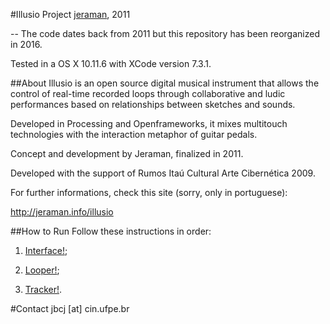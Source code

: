 #Illusio Project
[jeraman](http://jeraman.info), 2011

--
The code dates back from 2011 but this repository has been reorganized in 2016.

Tested in a OS X 10.11.6 with XCode version 7.3.1.

##About
Illusio is an open source digital musical instrument that allows the control of real-time recorded loops through collaborative and ludic performances based on relationships between sketches and sounds.

Developed in Processing and Openframeworks, it mixes multitouch technologies with the interaction metaphor of guitar pedals.

Concept and development by Jeraman, finalized in 2011.

Developed with the support of Rumos Itaú Cultural Arte Cibernética 2009.

For further informations, check this site (sorry, only in portuguese):

http://jeraman.info/​illusio


##How to Run
Follow these instructions in order:

1. [Interface!](interface/README.md);

2. [Looper!](looper/README.md);

3. [Tracker!](tracker/README.md).

#Contact
jbcj [at] cin.ufpe.br

